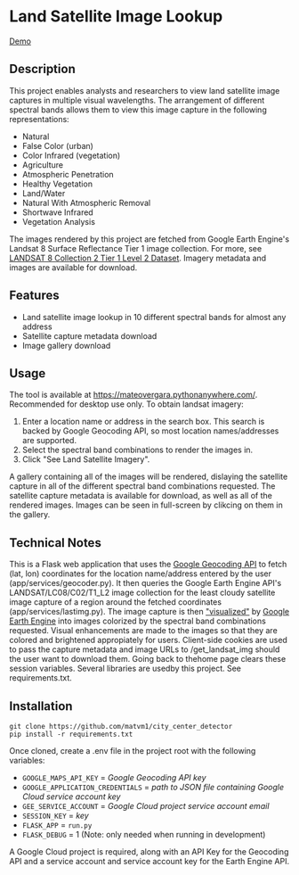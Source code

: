 # Land Satellite Image Lookup

[Demo](https://youtu.be/EEfUkP8MxIY)

## Description
This project enables analysts and researchers to view land satellite image captures in multiple visual wavelengths.
The arrangement of different spectral bands allows them to view this image capture in the following representations:
- Natural  
- False Color (urban)  
- Color Infrared (vegetation)  
- Agriculture  
- Atmospheric Penetration  
- Healthy Vegetation  
- Land/Water  
- Natural With Atmospheric Removal  
- Shortwave Infrared  
- Vegetation Analysis  

The images rendered by this project are fetched from Google Earth Engine's Landsat 8 Surface Reflectance Tier 1 image collection.
For more, see [LANDSAT 8 Collection 2 Tier 1 Level 2 Dataset](https://developers.google.com/earth-engine/datasets/catalog/LANDSAT_LC08_C02_T1_L2).
Imagery metadata and images are available for download.

## Features
- Land satellite image lookup in 10 different spectral bands for almost any address
- Satellite capture metadata download
- Image gallery download

## Usage
The tool is available at https://mateovergara.pythonanywhere.com/. Recommended for desktop use only.
To obtain landsat imagery:
1. Enter a location name or address in the search box. This search is backed by Google Geocoding API, so most location names/addresses are supported.
2. Select the spectral band combinations to render the images in.
3. Click "See Land Satellite Imagery".

A gallery containing all of the images will be rendered, dislaying the satellite capture in all of the different spectral band combinations requested.
The satellite capture metadata is available for download, as well as all of the rendered images.
Images can be seen in full-screen by clikcing on them in the gallery.

## Technical Notes
This is a Flask web application that uses the [Google Geocoding API](https://github.com/googlemaps/google-maps-services-python) to fetch (lat, lon) coordinates for the location name/address entered by the user (app/services/geocoder.py).
It then queries the Google Earth Engine API's LANDSAT/LC08/C02/T1_L2 image collection for the least cloudy satellite image capture of a region around the fetched coordinates (app/services/lastimg.py). The image capture is then ["visualized"](https://developers.google.com/earth-engine/apidocs/ee-image-visualize) by [Google Earth Engine](https://developers.google.com/earth-engine/guides/quickstart_python) into images colorized by the spectral band combinations requested. Visual enhancements are made to the images so that they are colored and brightened appropiately for users.
Client-side cookies are used to pass the capture metadata and image URLs to /get_landsat_img should the user want to download them. Going back to thehome page clears these session variables.
Several libraries are usedby this project. See requirements.txt.

## Installation

    git clone https://github.com/matvm1/city_center_detector
    pip install -r requirements.txt

Once cloned, create a .env file in the project root with the following variables:
- `GOOGLE_MAPS_API_KEY` = *Google Geocoding API key*
- `GOOGLE_APPLICATION_CREDENTIALS` = *path to JSON file containing Google Cloud service account key*
- `GEE_SERVICE_ACCOUNT` = *Google Cloud project service account email*
- `SESSION_KEY` = *key*
- `FLASK_APP` = `run.py`
- `FLASK_DEBUG` = 1 (Note: only needed when running in development)

A Google Cloud project is required, along with an API Key for the Geocoding API and a service account and service account key for the Earth Engine API.
